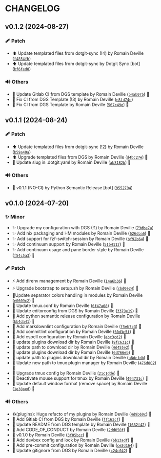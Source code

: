 <!-- markdownlint-disable-file -->
# CHANGELOG

## v0.1.2 (2024-08-27)

### 🩹 Patch

  * ⬆️ Update templated files from dotgit-sync (!4) by Romain Deville ([`f4854fb`](https://framagit.org/rdeville-public/dotfiles/tmux/-/commit/f4854fbc680e21c2d3e4036fafc790b71aefe7f3))
  * ⬆️ Update templated files from dotgit-sync by Dotgit Sync [bot] ([`bf6fed8`](https://framagit.org/rdeville-public/dotfiles/tmux/-/commit/bf6fed86c8c2040f20ba2ab1edb296781283ea1c))

### 🔊 Others

  * 👷 Update Gitlab CI from DGS template by Romain Deville ([`b4ab07b`](https://framagit.org/rdeville-public/dotfiles/tmux/-/commit/b4ab07baf9e46367a6d97bfe1cf75df068827d17)) 🔏
  * 💚 Fix CI from DGS Template (!3) by Romain Deville ([`e8fd74e`](https://framagit.org/rdeville-public/dotfiles/tmux/-/commit/e8fd74e57b5f9c45eb0dd20a43e0ff996dea1281))
  * 💚 Fix CI from DGS Template by Romain Deville ([`567c49e`](https://framagit.org/rdeville-public/dotfiles/tmux/-/commit/567c49e6480e8da95c20ed768c5a4ea083f8e395)) 🔏

## v0.1.1 (2024-08-24)

### 🩹 Patch

  * ⬆️ Update templated files from dotgit-sync (!2) by Romain Deville ([`b59a40a`](https://framagit.org/rdeville-public/dotfiles/tmux/-/commit/b59a40af643fa2682dd20164544f2c65d65096bd))
  * ⬆️ Upgrade  templated files from DGS by Romain Deville ([`d4bc27e`](https://framagit.org/rdeville-public/dotfiles/tmux/-/commit/d4bc27ecfc085ac92bd55881d824f6c27f1cab3d)) 🔏
  * 🔧 Update slug in .dotgit.yaml by Romain Deville ([`ab8182b`](https://framagit.org/rdeville-public/dotfiles/tmux/-/commit/ab8182b0e7071b875b8eb62c57ca2034f34c4bfd)) 🔏

### 🔊 Others

  * 🔖 v0.1.1 (NO-CI) by Python Semantic Release [bot] ([`9552704`](https://framagit.org/rdeville-public/dotfiles/tmux/-/commit/9552704d15680f296976f0e13efc9c8ea2a5164f))

## v0.1.0 (2024-07-20)

### ✨ Minor

  * ✨ Upgrade my configuration with DGS (!1) by Romain Deville ([`73dbe7a`](https://framagit.org/rdeville-public/dotfiles/tmux/-/commit/73dbe7a0c5e022ce2545d0f5b32788096f8ef255))
  * ✨ Add nix packaging and HM modules by Romain Deville ([`626dba6`](https://framagit.org/rdeville-public/dotfiles/tmux/-/commit/626dba625b8542f0bd744e205c50ab5617bc87f4)) 🔏
  * ✨ Add support for fzf-switch-session by Romain Deville ([`bf92b64`](https://framagit.org/rdeville-public/dotfiles/tmux/-/commit/bf92b64e8de50d347a282057ce42a05e9b146e90)) 🔏
  * ✨ Add continuum support by Romain Deville ([`51b4112`](https://framagit.org/rdeville-public/dotfiles/tmux/-/commit/51b411240bfce410aef1790799130f519e5493c7)) 🔏
  * ✨ Add continuum usage and pane border style by Romain Deville ([`f54c5a3`](https://framagit.org/rdeville-public/dotfiles/tmux/-/commit/f54c5a38f88d5e0dcc538c87110f48e241ca201a)) 🔏

### 🩹 Patch

  * ⚡️ Add direnv management by Romain Deville ([`14a6b36`](https://framagit.org/rdeville-public/dotfiles/tmux/-/commit/14a6b36aaff46d6a10daff1ba9b23dcccbb19e64)) 🔏
  * ⚡️ Upgrade bootstrap to setup.sh by Romain Deville ([`cbd0e24`](https://framagit.org/rdeville-public/dotfiles/tmux/-/commit/cbd0e24d640565ccdb09f77258da1be2c88cc666)) 🔏
  * 💄Update separator colors handling in modules by Romain Deville ([`e0609c2`](https://framagit.org/rdeville-public/dotfiles/tmux/-/commit/e0609c2a744990688e4e6141c7d95f3235a6ffac)) 🔏
  * 🔧 Update tmux.conf by Romain Deville ([`6f47a68`](https://framagit.org/rdeville-public/dotfiles/tmux/-/commit/6f47a687eaaf200fed7579d6e93271575a7c167f)) 🔏
  * 🔧 Update editorconfig from DGS by Romain Deville ([`3379e19`](https://framagit.org/rdeville-public/dotfiles/tmux/-/commit/3379e19e83780203fff268616bdbce942a7eabe0)) 🔏
  * 🔧 Add python semantic release configuration by Romain Deville ([`bb4da41`](https://framagit.org/rdeville-public/dotfiles/tmux/-/commit/bb4da4179343d489e68a252815f9e8710ca47803)) 🔏
  * 🔧 Add markdownlint configuration by Romain Deville ([`f5eb7c3`](https://framagit.org/rdeville-public/dotfiles/tmux/-/commit/f5eb7c324c1d4a97463f557eed3946120d553dfa)) 🔏
  * 🔧 Add commitlint configuration by Romain Deville ([`50d3c5f`](https://framagit.org/rdeville-public/dotfiles/tmux/-/commit/50d3c5f9878dd4c3ebdc5d650bbbdb0390c37ff4)) 🔏
  * 🔧 Add cspell configuration by Romain Deville ([`abc3cd2`](https://framagit.org/rdeville-public/dotfiles/tmux/-/commit/abc3cd2ff39b237d3dd461bdc980628d5976cceb)) 🔏
  * 🔧 update plugins download dir by Romain Deville ([`9fc631c`](https://framagit.org/rdeville-public/dotfiles/tmux/-/commit/9fc631c6564492380e41c8f0d0a127232b67ac1e)) 🔏
  * 🔧 update path to download dir by Romain Deville ([`4d455e2`](https://framagit.org/rdeville-public/dotfiles/tmux/-/commit/4d455e26f5a15335f80d8b545a320c87126a9e09)) 🔏
  * 🔧 update plugins download dir by Romain Deville ([`6d766eb`](https://framagit.org/rdeville-public/dotfiles/tmux/-/commit/6d766eb0c739445fef1a4889fa325adcd6a84cc5)) 🔏
  * 🔧 update path to plugins download dir by Romain Deville ([`a8defdb`](https://framagit.org/rdeville-public/dotfiles/tmux/-/commit/a8defdbc990cbb70a71a9e5a3f102148464e9002)) 🔏
  * 🔧 Update new path to tmux plugin manager by Romain Deville ([`476d802`](https://framagit.org/rdeville-public/dotfiles/tmux/-/commit/476d80273534564a4bb455d86c477b33f40e3121)) 🔏
  * 🔧 Upgrade tmux config by Romain Deville ([`21c1dde`](https://framagit.org/rdeville-public/dotfiles/tmux/-/commit/21c1dde84939007f5b4ec3aa1041912bcfd0f599)) 🔏
  * 🔧 Deactivate mouse support for tmux by Romain Deville ([`494731c`](https://framagit.org/rdeville-public/dotfiles/tmux/-/commit/494731c2944e6a1c67e761f7064314470dbaf323)) 🔏
  * 🔧 Update default window format (remove space) by Romain Deville ([`1e38aed`](https://framagit.org/rdeville-public/dotfiles/tmux/-/commit/1e38aedc60c2be0a9497d01803f675a177110f73)) 🔏

### 🔊 Others

  * ♻️(plugins): Huge refacto of my plugins by Romain Deville ([`4d9b69c`](https://framagit.org/rdeville-public/dotfiles/tmux/-/commit/4d9b69ccfd568ec2c9ba7fb4b3be081ade5c0c7c)) 🔏
  * 👷 Add Gitlab CI from DGS by Romain Deville ([`ff163cf`](https://framagit.org/rdeville-public/dotfiles/tmux/-/commit/ff163cf84bcb54160bb7c5140921d6e9cbec591c)) 🔏
  * 📝 Update README from DGS template by Romain Deville ([`1632f42`](https://framagit.org/rdeville-public/dotfiles/tmux/-/commit/1632f4213ad0e0cb7d5c4877a03f35bc19bc2068)) 🔏
  * 📝 Add CODE_OF_CONDUCT by Romain Deville ([`2dd050f`](https://framagit.org/rdeville-public/dotfiles/tmux/-/commit/2dd050fc68d8ce199d149cfa09cd3b266b3cb459)) 🔏
  * 🔖 v0.1.0 by Romain Deville ([`3f05bcc`](https://framagit.org/rdeville-public/dotfiles/tmux/-/commit/3f05bcc661f5f44b035846431c06ba35e86e69bf)) 🔏
  * 🔨 Add devbox config and lock by Romain Deville ([`6b13adf`](https://framagit.org/rdeville-public/dotfiles/tmux/-/commit/6b13adfd02c3063ba3cf378dfdd08d0b8764cb75)) 🔏
  * 🔨 Add pre-commit configuration by Romain Deville ([`ce2d164`](https://framagit.org/rdeville-public/dotfiles/tmux/-/commit/ce2d1644a87abe422020201ad7274f307dda07a5)) 🔏
  * 🙈 Update gitignore from DGS by Romain Deville ([`c24c042`](https://framagit.org/rdeville-public/dotfiles/tmux/-/commit/c24c042d736c9a97e2ae7c4c51a0a782e773387d)) 🔏

